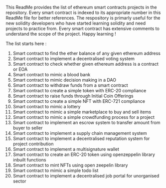 This ReadMe provides the list of ethereum smart contracts projects in the repository. Every smart contract is indexed to its appropriate number in this ReadMe file for better references. The respository is primarly useful for the new solidity developers who have started learning solidity and need projects to practice from. Every smart contract has extensive comments to understand the scope of the project. Happy learning !

The list starts here :

01. Smart contract to find the ether balance of any given ethereum address
02. Smart contract to implement a decentralised voting system
03. Smart contract to check whether given ethereum address is a contract or EOA
04. Smart contract to mimic a blood bank
05. Smart contract to mimic decision making in a DAO
06. Smart contract to withdraw funds from a smart contract 
07. Smart contract to create a simple token with ERC-20 compliance
08. Smart contract to raise funds through Initial Coin Offerings
09. Smart contract to create a simple NFT with ERC-721 compliance
10. Smart contract to mimic a lottery
11. Smart contract to mimic a simple marketplace to buy and sell items
12. Smart contract to mimic a simple crowdfunding process for a project
13. Smart contract to implement an escrow system to transfer amount from buyer to seller
14. Smart contract to implement a supply chain management system
15. Smart contract to implement a decentralised reputation system for project contribution
16. Smart contract to implement a multisignature wallet 
17. Smart contract to create an ERC-20 token using openzeppelin library inbuilt functions
18. Smart contract to mint NFTs using open zeepelin library
19. Smart contract to mimic a simple todo list
20. Smart contract to implement a decentralised job portal for unorganised sector
